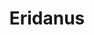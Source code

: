 ---
title: "Eridanus"
hashtag: eridanus
borders:
  - Caelum
  - Cetus
  - Fornax
  - Horologium
  - Hydrus
  - Lepus
  - Orion
  - Phoenix
  - Taurus
  - Tucana
layout: hashtag
tags:
  - river
  - constellation
---